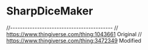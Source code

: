# SharpDiceMaker

//------------------------------------------
// https://www.thingiverse.com/thing:1043661 Original
// https://www.thingiverse.com/thing:3472349 Modified

